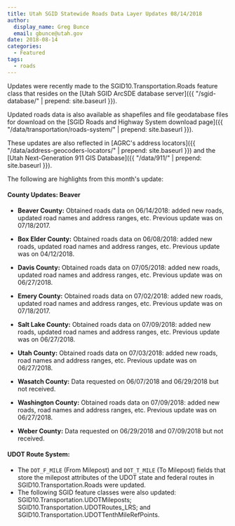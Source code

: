 ```yaml
---
title: Utah SGID Statewide Roads Data Layer Updates 08/14/2018
author:
  display_name: Greg Bunce
  email: gbunce@utah.gov
date: 2018-08-14
categories:
  - Featured
tags:
  - roads
---
```


Updates were recently made to the SGID10.Transportation.Roads feature class that resides on the [Utah SGID ArcSDE database server]({{ "/sgid-database/" | prepend: site.baseurl }}).

Updated roads data is also available as shapefiles and file geodatabase files for download on the [SGID Roads and Highway System download page]({{ "/data/transportation/roads-system/" | prepend: site.baseurl }}).

These updates are also reflected in [AGRC's address locators]({{ "/data/address-geocoders-locators/" | prepend: site.baseurl }}) and the [Utah Next-Generation 911 GIS Database]({{ "/data/911/" | prepend: site.baseurl }}).


The following are highlights from this month's update:

#### County Updates: Beaver

- **Beaver County:** Obtained roads data on 06/14/2018: added new roads, updated road names and address ranges, etc. Previous update was on 07/18/2017.

- **Box Elder County:** Obtained roads data on 06/08/2018: added new roads, updated road names and address ranges, etc. Previous update was on 04/12/2018.

- **Davis County:** Obtained roads data on 07/05/2018: added new roads, updated road names and address ranges, etc. Previous update was on 06/27/2018.

- **Emery County:** Obtained roads data on 07/02/2018: added new roads, updated road names and address ranges, etc. Previous update was on 07/18/2017.
 
- **Salt Lake County:** Obtained roads data on  07/09/2018: added new roads, updated road names and address ranges, etc. Previous update was on 06/27/2018.

- **Utah County:** Obtained roads data on 07/03/2018: added new roads, road names and address ranges, etc. Previous update was on 06/27/2018.

- **Wasatch County:** Data requested on 06/07/2018 and 06/29/2018 but not received.

- **Washington County:** Obtained roads data on 07/09/2018: added new roads, road names and address ranges, etc. Previous update was on 06/27/2018.

- **Weber County:** Data requested on 06/29/2018 and 07/09/2018 but not received.

#### UDOT Route System:

- The `DOT_F_MILE` (From Milepost) and `DOT_T_MILE` (To Milepost) fields that store the milepost attributes of the UDOT state and federal routes in SGID10.Transportation.Roads were updated.
- The following SGID feature classes were also updated: SGID10.Transportation.UDOTMileposts; SGID10.Transportation.UDOTRoutes_LRS; and SGID10.Transportation.UDOTTenthMileRefPoints.
